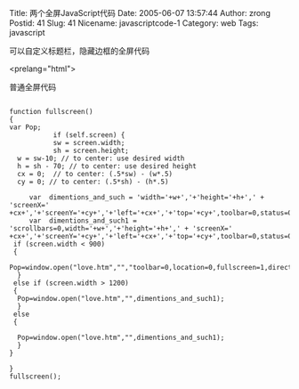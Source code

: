 Title: 两个全屏JavaScript代码
Date: 2005-06-07 13:57:44
Author: zrong
Postid: 41
Slug: 41
Nicename: javascriptcode-1
Category: web
Tags: javascript

可以自定义标题栏，隐藏边框的全屏代码<!--more-->

<prelang="html">

<meta http-equiv="Content-Type" content="text/html; charset=gb2312">

<title>
Chromeless Window

</title>
<script language="JScript">
</pre>
<pre lang="javascript">
/*
This following code are designed and writen by Windy_sk <windy_sk @126.com>
You can use it freely, but u must held all the copyright items!
Special Thanks For andot
*/
var CW_width = 400;
var CW_height = 300;
var CW_top = 100;
var CW_left = 100;
var CW_url = "/";
var New_CW = window.createPopup();
var CW_Body = New_CW.document.body;
var content = "";
var CSStext = "margin:1px;color:black; border:2px outset;border-style:expression(onmouseout=onmouseup=function(){ this.style.borderStyle='outset' }, onmousedown=function(){ if(event.button!=2)this.style.borderStyle='inset' });background-color:buttonface;width:16px;height:14px;font-size:12px;line-height:11px;cursor:Default;";

function insert_content(){ 
var temp = "";
CW_Body.style.overflow = "hidden";
CW_Body.style.backgroundColor = "white";
CW_Body.style.border = "solid black 1px";
temp += "<table width=100% height=100% cellpadding=0 cellspacing=0 border=0>";
temp += "<tr style=';font-size:12px;background:#0099CC;height:20;cursor:default' ondblclick=\"Max.innerText=Max.innerText=='1'?'2':'1';parent.if_max=!parent.if_max;parent.show_CW();\" onmouseup='parent.drag_up(event)' onmousemove='parent.drag_move(event)' onmousedown='parent.drag_down(event)' onselectstart='return false' oncontextmenu='return false'>";
temp += "<td style='color:#ffffff;padding-left:5px'>Chromeless Window For IE6 SP1</td>";
temp += "<td style='color:#ffffff;padding-right:5px;' align=right>";
temp += "<span id=Help  onclick=\"alert('Chromeless Window For IE6 SP1  -  Ver 1.0\\n\\nCode By Windy_sk\\n\\nSpecial Thanks For andot')\" style=\""+CSStext+"font-family:System;padding-right:2px;\">?</span>";
temp += "<span id=Min   onclick='parent.New_CW.hide();parent.blur()' style=\""+CSStext+"font-family:Webdings;\" title='Minimum'>0</span>";
temp += "<span id=Max   onclick=\"this.innerText=this.innerText=='1'?'2':'1';parent.if_max=!parent.if_max;parent.show_CW();\" style=\""+CSStext+"font-family:Webdings;\" title='Maximum'>1</span>";
temp += "<span id=Close onclick='parent.opener=null;parent.close()' style=\""+CSStext+"font-family:System;padding-right:2px;\" title='Close'>x</span>";
temp += "</td></tr><tr><td colspan=2>";
temp += "<div>";
temp += "<object id='include' style='overflow:scroll; HEIGHT: 100%; width:"+CW_width+"';border:0px' type='text/html' data='"+CW_url+"'></object>";
temp += "</div>";
temp += "</td></tr></table>";
CW_Body.innerHTML = temp;
}
insert_content();

var if_max = true;
function show_CW(){ 
window.moveTo(10000, 10000);
if(if_max){ 
New_CW.show(CW_top, CW_left, CW_width, CW_height);
if(typeof(New_CW.document.all.include)!="undefined"){ 
New_CW.document.all.include.style.width = CW_width;
New_CW.document.all.Max.innerText = "1";
}

}else{ 
New_CW.show(0, 0, screen.width, screen.height);
New_CW.document.all.include.style.width = screen.width;
}
}

window.onfocus  = show_CW;
window.onresize = show_CW;

// Move Window
var drag_x,drag_y,draging=false

function drag_move(e){ 
if (draging){ 
New_CW.show(e.screenX-drag_x, e.screenY-drag_y, CW_width, CW_height);
return false;
}
}

function drag_down(e){ 
if(e.button==2)return;
if(New_CW.document.body.offsetWidth==screen.width && New_CW.document.body.offsetHeight==screen.height)return;
drag_x=e.clientX;
drag_y=e.clientY;
draging=true;
e.srcElement.setCapture();
}

function drag_up(e){ 
draging=false;
e.srcElement.releaseCapture();
if(New_CW.document.body.offsetWidth==screen.width && New_CW.document.body.offsetHeight==screen.height) return;
CW_top  = e.screenX-drag_x;
CW_left = e.screenY-drag_y;
}
</pre>
<pre lang="html">
</windy_sk></script>
</meta>

</pre>
普通全屏代码

``` {lang="javascript"}

function fullscreen()
{ 
var Pop;
           if (self.screen) { 
           sw = screen.width;
           sh = screen.height;
  w = sw-10; // to center: use desired width
  h = sh - 70; // to center: use desired height
  cx = 0;  // to center: (.5*sw) - (w*.5)
  cy = 0; // to center: (.5*sh) - (h*.5)

     var  dimentions_and_such = 'width='+w+','+'height='+h+',' + 'screenX=' +cx+','+'screenY='+cy+','+'left='+cx+','+'top='+cy+',toolbar=0,status=0,menubar=0,resizable=0';
     var  dimentions_and_such1 = 'scrollbars=0,width='+w+','+'height='+h+',' + 'screenX=' +cx+','+'screenY='+cy+','+'left='+cx+','+'top='+cy+',toolbar=0,status=0,fullscreen=0,menubar=0,resizable=0';
 if (screen.width < 900)
 { 
  Pop=window.open("love.htm","","toolbar=0,location=0,fullscreen=1,directories=0,status=0,menubar=0,scrollbars=0,resizable=0");
  }
 else if (screen.width > 1200)
 { 
  Pop=window.open("love.htm","",dimentions_and_such1);
  }
 else
 { 

  Pop=window.open("love.htm","",dimentions_and_such1);
  }
}

}
fullscreen();
```
